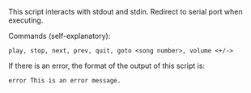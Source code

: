 This script interacts with stdout and stdin. Redirect to serial port when
executing.

Commands (self-explanatory):

```
play, stop, next, prev, quit, goto <song number>, volume <+/->
```

If there is an error, the format of the output of this script is:

```
error This is an error message.
```
